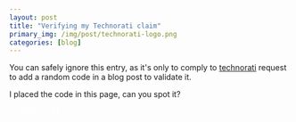 ```yaml
---
layout: post
title: "Verifying my Technorati claim"
primary_img: /img/post/technorati-logo.png
categories: [blog]
---
```

You can safely ignore this entry, as it's only to comply to <a href="http://technorati.com/">technorati</a> request to add a random code in a blog post to validate it.

I placed the code in this page, can you spot it?

<span style="color: #ffffff;"> UVBRKNJTRFH7</span>

&nbsp;  
&nbsp;  
&nbsp;  
&nbsp;  
&nbsp;  
